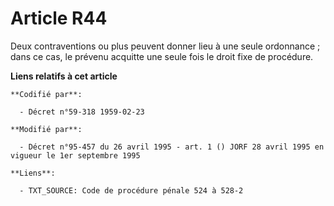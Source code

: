 # Article R44

Deux contraventions ou plus peuvent donner lieu à une seule ordonnance ; dans ce cas, le prévenu acquitte une seule fois le
droit fixe de procédure.

**Liens relatifs à cet article**

	**Codifié par**:

	  - Décret n°59-318 1959-02-23

	**Modifié par**:

	  - Décret n°95-457 du 26 avril 1995 - art. 1 () JORF 28 avril 1995 en vigueur le 1er septembre 1995

	**Liens**:

	  - TXT_SOURCE: Code de procédure pénale 524 à 528-2
